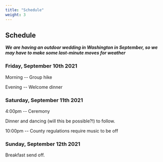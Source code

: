 ```yaml
---
title: "Schedule"
weight: 3
---
```



## Schedule

***We are having an outdoor wedding in Washington in September, so we may have to make some last-minute moves for weather***

### Friday, September 10th 2021

Morning -- Group hike

Evening -- Welcome dinner


### Saturday, September 11th 2021

4:00pm  -- Ceremony

Dinner and dancing (will this be possible?!) to follow.

10:00pm -- County regulations require music to be off

### Sunday, September 12th 2021

Breakfast send off.
